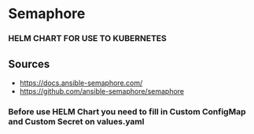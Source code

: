 # Semaphore
### HELM CHART FOR USE TO KUBERNETES

## Sources

* https://docs.ansible-semaphore.com/
* https://github.com/ansible-semaphore/semaphore

### Before use HELM Chart you need to fill in Custom ConfigMap and Custom Secret on values.yaml
